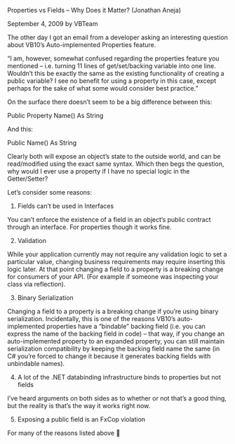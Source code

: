 Properties vs Fields – Why Does it Matter? (Jonathan Aneja)

September 4, 2009 by VBTeam

The other day I got an email from a developer asking an interesting question
about VB10’s Auto-implemented Properties feature.

“I am, however, somewhat confused regarding the properties feature you mentioned –
i.e. turning 11 lines of get/set/backing variable into one line. Wouldn’t this
be exactly the same as the existing functionality of creating a public variable?
I see no benefit for using a property in this case, except perhaps for the sake
of what some would consider best practice.”

On the surface there doesn’t seem to be a big difference between this:

Public Property Name() As String

And this:

Public Name() As String

Clearly both will expose an object’s state to the outside world, and can be
read/modified using the exact same syntax. Which then begs the question, why
would I ever use a property if I have no special logic in the Getter/Setter?

Let’s consider some reasons:

1. Fields can’t be used in Interfaces

You can’t enforce the existence of a field in an object’s public contract
through an interface. For properties though it works fine.

2. Validation

While your application currently may not require any validation logic to set a
particular value, changing business requirements may require inserting this
logic later. At that point changing a field to a property is a breaking change
for consumers of your API. (For example if someone was inspecting your class via
reflection).

3. Binary Serialization

Changing a field to a property is a breaking change if you’re using binary
serialization. Incidentally, this is one of the reasons VB10’s auto-implemented
properties have a “bindable” backing field (i.e. you can express the name of the
backing field in code) – that way, if you change an auto-implemented property to
an expanded property, you can still maintain serialization compatibility by
keeping the backing field name the same (in C# you’re forced to change it
because it generates backing fields with unbindable names).

4. A lot of the .NET databinding infrastructure binds to properties but not
fields

I’ve heard arguments on both sides as to whether or not that’s a good thing, but
the reality is that’s the way it works right now.

5. Exposing a public field is an FxCop violation

For many of the reasons listed above 🙂
